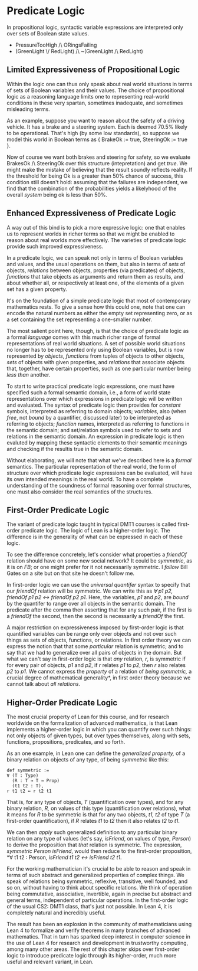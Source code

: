 # Predicate Logic

In propositional logic, syntactic variable expressions
are interpreted only over sets of Boolean state values.

- PressureTooHigh /\ ORingsFailing
- (GreenLight \\/ RedLight) /\ ~(GreenLight /\ RedLight)

## Limited Expressiveness of Propositional Logic

Within the logic one can thus only speak about real world
situations in terms of sets of Boolean variables and their
values. The choice of propositional logic as a reasoning
language limits one to representing real-world conditions
in these very spartan, sometimes inadequate, and sometimes
misleading terms.

As an example, suppose you want to reason about the safety
of a driving vehicle. It has a brake and a steering system.
Each is deemed 70.5% likely to be operational. That's high
(by some low standards), so suppose we model this world in
Boolean terms as { BrakeOk := true, SteeringOk := true }.

Now of course we want both brakes and steering for safety,
so we evaluate BrakesOk /\ SteeringOk over this structure
(intepretation) and get *true*. We might make the mistake
of believing that the result soundly reflects reality. If
the threshold for being Ok is a greater than 50% chance of
success, this condition still doesn't hold: assuming that
the failures are independent, we find that the combination
of the probabilities yields a likelyhood of the overall
*system* being ok is less than 50%.

## Enhanced Expressiveness of Predicate Logic

A way out of this bind is to pick a more expressive
logic: one that enables us to represent worlds in richer
terms so that we might be enabled to reason about real
worlds more effectively. The varieties of predicate logic
provide such improved expressiveness.

In a predicate logic, we can speak not only in terms of
Boolean variables and values, and the usual operations on
them, but also in terms of *sets* of objects, *relations*
between objects, properties (via predicates) of objects, 
*functions* that take objects as arguments and return them
as results, and about whether all, or respectively at least
one, of the elements of a given set has a given property.

It's on the foundation of a simple predicate logic that
most of contemporary mathematics rests. To give a sense
how this could one, note that one can encode the natural
numbers as either the empty set representing zero, or as a
set containing the set representing a one-smaller number.

The most salient point here, though, is that the choice
of predicate logic as a formal *language* comes with this
much richer range of formal representations of real world
situations. A set of possible world situations no longer
has to be represented only using Boolean variables, but
is now represented by *objects*, *functions* from tuples
of objects to other objects, *sets* of objects with given
properties, and *relations* that associate objects that,
together, have certain properties, such as one particular
number being *less than* another.

To start to write practical predicate logic expressions,
one must have specified such a formal semantic domain, i.e.,
a form of world state representations over which expressions
in predicate logic will be written and evaluated. The syntax
of predicate logic then provides for *constant* symbols,
interpreted as referring to domain objects; *variables*,
also (when *free*, not *bound* by a quantifier, discussed
later) to be interpreted as referring to objects; *function*
names, interpreted as referring to functions in the semantic
domain; and set/relation symbols used to refer to sets and
relations in the semantic domain. An expression in predicate
logic is then evaluted by mapping these syntactic elements
to their semantic meanings and checking if the resultis true
in the semantic domain.

Without elaborating, we will note that what we've described
here is a *formal* semantics. The particular representation
of the real world, the form of structure over which predicate
logic expressions can be evaluated, will have its own intended
meanings in the real world. To have a complete understanding
of the soundness of formal reasoning over formal structures,
one must also consider the real semantics of the structures.

## First-Order Predicate Logic

The variant of predicate logic taught in typical DMT1 courses
is called first-order predicate logic. The logic of Lean is a
higher-order logic. The difference is in the generality of what
can be expressed in each of these logic.

To see the difference concretely, let's consider what properties
a *friendOf* relation should have on some new social network? It
could be *symmetric*, as it is on *FB*; or one might prefer for
it not necessarily symmetric. I *follow* Bill Gates on a site
but on that site he doesn't follow me.

In first-order logic we can use the *universal quantifer* syntax
to specify that our *friendOf* relation will be symmetric. We can
write this as *∀ p1 p2, friendOf p1 p2 ↔ friendOf p2 p1.* Here, the
variables, *p1* and *p2*, are *bound* by the quantifer to range over
all objects in the semantic domain. The predicate after the comma
then asserting that for any such pair, if the first is a *friendOf*
the second, then the second is necessarily a *friendOf* the first.

A major restriction on expressiveness imposed by first-order logic
is that quantified variables can be range only over objects and not
over such things as sets of objects, functions, or relations. In first
order theory we can express the notion that that some *particular*
relation is symmetric; and to say that we had to generalize over all
pairs of objects in the domain. But what we can't say in first-order
logic is that *any* relation, *r*, is symmetric if for every pair of
objects, *p1* and *p2*, if *r* relates *p1* to *p2*, then *r* also
relates *p2* to *p1*. We cannot express the *property* of a relation
of *being symmetric,* a crucial degree of mathematical generality*,
in first order theory because we cannot talk about *all relations*.

## Higher-Order Predicate Logic

The most crucial property of Lean for this course, and for research
worldwide on the formalization of advanced mathematics, is that Lean
implements a higher-order logic in which you can quantify over such
things: not only objects of given types, but over types themselves,
along with sets, functions, propositions, predicates, and so forth.

As an one example, in Lean one can define the *generalized property,* of a binary relation on objects of any type, of being *symmetric* like this:

```lean
def symmetric := 
∀ (T : Type) 
  (R : T → T → Prop) 
  (t1 t2 : T),
r t1 t2 ↔ r t2 t1
```

That is, for any type of objects, *T* (quantification over types), and for any binary relation, *R,* on values of this type (quantification over relations), what it means for *R* to be symmetric is that for any two objects, *t1, t2*
of type *T* (a first-order quantification), if *R* relates *t1* to *t2* then it also relates *t2* to *t1*.

We can then *apply* such generalized definition to any particular binary relation on any type of values (let's say, *isFriend*, on values of type, *Person*) to derive the proposition that *that* relation is symmetric. The expression, *symmetric Person isFriend*, would then reduce to the first-order proposition, *∀ t1 t2 : Person, *isFriend t1 t2 <->  isFriend t2 t1*. 

For the working mathematician it's crucial to be able to reason and speak in terms of such abstract and generalized properties of complex things. We speak of relations being symmetric, reflexive, transitive, well founded, and so on, without having to think about specific relations. We think of operation being commutative, associative, invertible, again in precise but abstract and general terms, independent of particular operations. In the first-order logic of the usual CS2: DMT1 class, that's just not possible. In Lean 4, it is completely natural and incredibly useful.

The result has been an explosion in the community of mathematicians using Lean 4 to formalize and verify theorems in many branches of advanced mathematics. That in turn has sparked deep interest in computer science in the use of Lean 4 for research and development in trustworthy computing, among many other areas. The rest of this chapter skips over first-order logic to introduce predicate logic through its higher-order, much more useful and relevant variant, in Lean.
